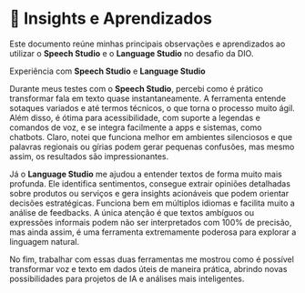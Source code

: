# 📘 Insights e Aprendizados

Este documento reúne minhas principais observações e aprendizados ao utilizar o **Speech Studio** e o **Language Studio** no desafio da DIO.

Experiência com **Speech Studio** e **Language Studio**

Durante meus testes com o **Speech Studio**, percebi como é prático transformar fala em texto quase instantaneamente. A ferramenta entende sotaques variados e até termos técnicos, o que torna o processo muito ágil. Além disso, é ótima para acessibilidade, com suporte a legendas e comandos de voz, e se integra facilmente a apps e sistemas, como chatbots. Claro, notei que funciona melhor em ambientes silenciosos e que palavras regionais ou gírias podem gerar pequenas confusões, mas mesmo assim, os resultados são impressionantes.

Já o **Language Studio** me ajudou a entender textos de forma muito mais profunda. Ele identifica sentimentos, consegue extrair opiniões detalhadas sobre produtos ou serviços e gera insights acionáveis que podem orientar decisões estratégicas. Funciona bem em múltiplos idiomas e facilita muito a análise de feedbacks. A única atenção é que textos ambíguos ou expressões informais podem não ser interpretados com 100% de precisão, mas ainda assim, é uma ferramenta extremamente poderosa para explorar a linguagem natural.

No fim, trabalhar com essas duas ferramentas me mostrou como é possível transformar voz e texto em dados úteis de maneira prática, abrindo novas possibilidades para projetos de IA e análises mais inteligentes.

